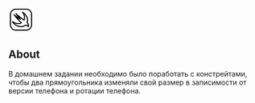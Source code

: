 ![image Alt](https://github.com/waycleef/Rectangles/blob/main/icons8-стриж-50.png)
## About

В домашнем задании необходимо было поработать с констрейтами, чтобы два прямоугольника изменяли свой размер в записимости от версии телефона и ротации телефона.

